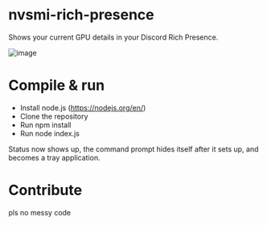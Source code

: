 # nvsmi-rich-presence
Shows your current GPU details in your Discord Rich Presence.

![image](https://i.imgur.com/WFQ7VFZ.png)

# Compile & run

- Install node.js (https://nodejs.org/en/)
- Clone the repository
- Run npm install
- Run node index.js

Status now shows up, the command prompt hides itself after it sets up, and becomes a tray application.

# Contribute

pls no messy code
